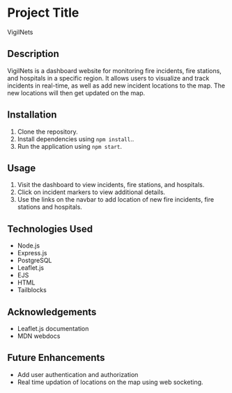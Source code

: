 # Project Title

VigilNets

## Description

VigilNets is a dashboard website for monitoring fire incidents, fire stations, and hospitals in a specific region. It allows users to visualize and track incidents in real-time, as well as add new incident locations to the map. The new locations will then get updated on the map.


## Installation

1. Clone the repository.
2. Install dependencies using `npm install`..
3. Run the application using `npm start`.

## Usage

1. Visit the dashboard to view incidents, fire stations, and hospitals.
2. Click on incident markers to view additional details.
3. Use the links on the navbar to add location of new fire incidents, fire stations and hospitals.

## Technologies Used

- Node.js
- Express.js
- PostgreSQL
- Leaflet.js
- EJS
- HTML
- Tailblocks

## Acknowledgements

- Leaflet.js documentation
- MDN webdocs

## Future Enhancements

- Add user authentication and authorization
- Real time updation of locations on the map using web socketing. 

